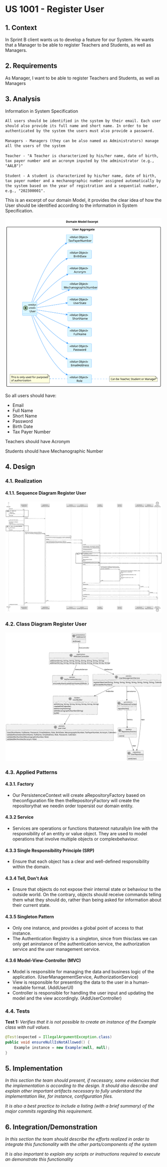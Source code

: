 # US 1001 - Register User

## 1. Context

In Sprint B client wants us to develop a feature for our System. He wants that a Manager to be able to register Teachers and Students, as well as Managers.

## 2. Requirements

As Manager, I want to be able to register Teachers and Students, as well as Managers

## 3. Analysis
Information in System Specification

	All users should be identified in the system by their email. Each user should also provide its full name and short name. In order to be authenticated by the system the users must also provide a password.

	Managers - Managers (they can be also named as Administrators) manage all the users of the system

	Teacher - "A Teacher is characterized by his/her name, date of birth, tax payer number and an acronym inputed by the administrator (e.g., "AALB")"

	Student - A student is characterized by his/her name, date of birth, tax payer number and a mechanographic number assigned automatically by the system based on the year of registration and a sequential number, e.g., "202300001".

This is an excerpt of our domain Model, it provides the clear idea of how the User should be identified according to the information in System Specification.

![Domain Model Excerpt](Analysis/DomainModelExcerpt.svg)

So all users should have:
- Email
- Full Name
- Short Name
- Password
- Birth Date
- Tax Payer Number

Teachers should have Acronym

Students should have Mechanographic Number

## 4. Design

### 4.1. Realization

#### 4.1.1. Sequence Diagram Register User

![Register User SD](SD/RegisterUser-SD.svg)

### 4.2. Class Diagram Register User

![Register User CD](CD/RegisterUser-CD.svg)

### 4.3. Applied Patterns

#### 4.3.1. Factory

- Our PersistenceContext will create aRepositoryFactory based on theconfiguration file then theRepositoryFactory will create the repositorythat we needin order topersist our domain entity.

#### 4.3.2 Service

- Services are operations or functions thatarenot naturallyin line with the responsibility of an entity or value object. They are used to model operations that involve multiple objects or complexbehaviour.

#### 4.3.3 Single Responsibility Principle (SRP)

- Ensure that each object has a clear and well-defined responsibility within the domain.

#### 4.3.4 Tell, Don't Ask

- Ensure that objects do not expose their internal state or behaviour to the outside world. On the contrary, objects should receive commands telling them what they should do, rather than being asked for information about their current state.

#### 4.3.5 Singleton Pattern

- Only one instance, and provides a global point of access to that instance. 
- The Authentication Registry is a singleton, since from thisclass we can only get aninstance of the authentication service, the authorization service and the user management service. 

#### 4.3.6 Model-View-Controller (MVC)

- Model is responsible for managing the data and business logic of the application. (UserManagementService, AuthorizationService)
- View is responsible for presenting the data to the user in a human-readable format. (AddUserUI)
- Controller is responsible for handling the user input and updating the model and the view accordingly. (AddUserController)


### 4.4. Tests

**Test 1:** *Verifies that it is not possible to create an instance of the Example class with null values.*

```Java
@Test(expected = IllegalArgumentException.class)
public void ensureNullIsNotAllowed() {
	Example instance = new Example(null, null);
}
````

## 5. Implementation

*In this section the team should present, if necessary, some evidencies that the implementation is according to the design. It should also describe and explain other important artifacts necessary to fully understand the implementation like, for instance, configuration files.*

*It is also a best practice to include a listing (with a brief summary) of the major commits regarding this requirement.*

## 6. Integration/Demonstration

*In this section the team should describe the efforts realized in order to integrate this functionality with the other parts/components of the system*

*It is also important to explain any scripts or instructions required to execute an demonstrate this functionality*

